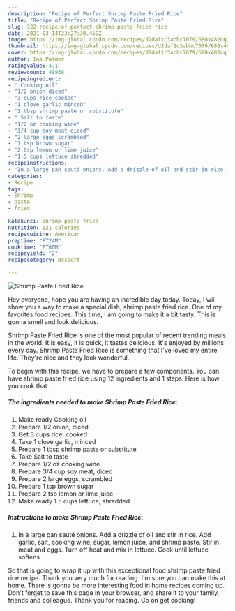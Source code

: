 ```yaml
---
description: "Recipe of Perfect Shrimp Paste Fried Rice"
title: "Recipe of Perfect Shrimp Paste Fried Rice"
slug: 322-recipe-of-perfect-shrimp-paste-fried-rice
date: 2021-03-14T23:27:30.459Z
image: https://img-global.cpcdn.com/recipes/d2daf1c3abbc7079/680x482cq70/shrimp-paste-fried-rice-recipe-main-photo.jpg
thumbnail: https://img-global.cpcdn.com/recipes/d2daf1c3abbc7079/680x482cq70/shrimp-paste-fried-rice-recipe-main-photo.jpg
cover: https://img-global.cpcdn.com/recipes/d2daf1c3abbc7079/680x482cq70/shrimp-paste-fried-rice-recipe-main-photo.jpg
author: Ina Palmer
ratingvalue: 4.1
reviewcount: 48938
recipeingredient:
- " Cooking oil"
- "1/2 onion diced"
- "3 cups rice cooked"
- "1 clove garlic minced"
- "1 tbsp shrimp paste or substitute"
- " Salt to taste"
- "1/2 oz cooking wine"
- "3/4 cup soy meat diced"
- "2 large eggs scrambled"
- "1 tsp brown sugar"
- "2 tsp lemon or lime juice"
- "1.5 cups lettuce shredded"
recipeinstructions:
- "In a large pan sauté onions. Add a drizzle of oil and stir in rice. Add garlic, salt, cooking wine, sugar, lemon juice, and shrimp paste. Stir in meat and eggs. Turn off heat and mix in lettuce. Cook until lettuce softens."
categories:
- Recipe
tags:
- shrimp
- paste
- fried

katakunci: shrimp paste fried 
nutrition: 121 calories
recipecuisine: American
preptime: "PT24M"
cooktime: "PT60M"
recipeyield: "2"
recipecategory: Dessert

---
```



![Shrimp Paste Fried Rice](https://img-global.cpcdn.com/recipes/d2daf1c3abbc7079/680x482cq70/shrimp-paste-fried-rice-recipe-main-photo.jpg)

Hey everyone, hope you are having an incredible day today. Today, I will show you a way to make a special dish, shrimp paste fried rice. One of my favorites food recipes. This time, I am going to make it a bit tasty. This is gonna smell and look delicious.

Shrimp Paste Fried Rice is one of the most popular of recent trending meals in the world. It is easy, it is quick, it tastes delicious. It's enjoyed by millions every day. Shrimp Paste Fried Rice is something that I've loved my entire life. They're nice and they look wonderful.




To begin with this recipe, we have to prepare a few components. You can have shrimp paste fried rice using 12 ingredients and 1 steps. Here is how you cook that.

<!--inarticleads1-->

##### The ingredients needed to make Shrimp Paste Fried Rice:

1. Make ready  Cooking oil
1. Prepare 1/2 onion, diced
1. Get 3 cups rice, cooked
1. Take 1 clove garlic, minced
1. Prepare 1 tbsp shrimp paste or substitute
1. Take  Salt to taste
1. Prepare 1/2 oz cooking wine
1. Prepare 3/4 cup soy meat, diced
1. Prepare 2 large eggs, scrambled
1. Prepare 1 tsp brown sugar
1. Prepare 2 tsp lemon or lime juice
1. Make ready 1.5 cups lettuce, shredded




<!--inarticleads2-->

##### Instructions to make Shrimp Paste Fried Rice:

1. In a large pan sauté onions. Add a drizzle of oil and stir in rice. Add garlic, salt, cooking wine, sugar, lemon juice, and shrimp paste. Stir in meat and eggs. Turn off heat and mix in lettuce. Cook until lettuce softens.




So that is going to wrap it up with this exceptional food shrimp paste fried rice recipe. Thank you very much for reading. I'm sure you can make this at home. There is gonna be more interesting food in home recipes coming up. Don't forget to save this page in your browser, and share it to your family, friends and colleague. Thank you for reading. Go on get cooking!
